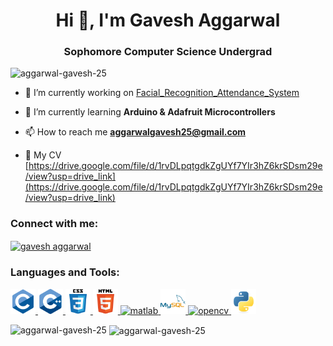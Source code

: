 <h1 align="center">Hi 👋, I'm Gavesh Aggarwal</h1>
<h3 align="center">Sophomore Computer Science Undergrad</h3>

<p align="left"> <img src="https://komarev.com/ghpvc/?username=aggarwal-gavesh-25&label=Profile%20views&color=0e75b6&style=flat" alt="aggarwal-gavesh-25" /> </p>

- 🔭 I’m currently working on [Facial_Recognition_Attendance_System](https://github.com/Aggarwal-Gavesh-25/Facial_Recognition_Attendance_System)

- 🌱 I’m currently learning **Arduino & Adafruit Microcontrollers**

- 📫 How to reach me **aggarwalgavesh25@gmail.com**

- 📄 My CV [https://drive.google.com/file/d/1rvDLpqtgdkZgUYf7YIr3hZ6krSDsm29e/view?usp=drive_link](https://drive.google.com/file/d/1rvDLpqtgdkZgUYf7YIr3hZ6krSDsm29e/view?usp=drive_link)

<h3 align="left">Connect with me:</h3>
<p align="left">
<a href="https://linkedin.com/in/gavesh aggarwal" target="blank"><img align="center" src="https://raw.githubusercontent.com/rahuldkjain/github-profile-readme-generator/master/src/images/icons/Social/linked-in-alt.svg" alt="gavesh aggarwal" height="30" width="40" /></a>
</p>

<h3 align="left">Languages and Tools:</h3>
<p align="left"> <a href="https://www.cprogramming.com/" target="_blank" rel="noreferrer"> <img src="https://raw.githubusercontent.com/devicons/devicon/master/icons/c/c-original.svg" alt="c" width="40" height="40"/> </a> <a href="https://www.w3schools.com/cpp/" target="_blank" rel="noreferrer"> <img src="https://raw.githubusercontent.com/devicons/devicon/master/icons/cplusplus/cplusplus-original.svg" alt="cplusplus" width="40" height="40"/> </a> <a href="https://www.w3schools.com/css/" target="_blank" rel="noreferrer"> <img src="https://raw.githubusercontent.com/devicons/devicon/master/icons/css3/css3-original-wordmark.svg" alt="css3" width="40" height="40"/> </a> <a href="https://www.w3.org/html/" target="_blank" rel="noreferrer"> <img src="https://raw.githubusercontent.com/devicons/devicon/master/icons/html5/html5-original-wordmark.svg" alt="html5" width="40" height="40"/> </a> <a href="https://www.mathworks.com/" target="_blank" rel="noreferrer"> <img src="https://upload.wikimedia.org/wikipedia/commons/2/21/Matlab_Logo.png" alt="matlab" width="40" height="40"/> </a> <a href="https://www.mysql.com/" target="_blank" rel="noreferrer"> <img src="https://raw.githubusercontent.com/devicons/devicon/master/icons/mysql/mysql-original-wordmark.svg" alt="mysql" width="40" height="40"/> </a> <a href="https://opencv.org/" target="_blank" rel="noreferrer"> <img src="https://www.vectorlogo.zone/logos/opencv/opencv-icon.svg" alt="opencv" width="40" height="40"/> </a> <a href="https://www.python.org" target="_blank" rel="noreferrer"> <img src="https://raw.githubusercontent.com/devicons/devicon/master/icons/python/python-original.svg" alt="python" width="40" height="40"/> </a> </p>

<p><img align="left" src="https://github-readme-stats.vercel.app/api/top-langs?username=aggarwal-gavesh-25&show_icons=true&locale=en&layout=compact" alt="aggarwal-gavesh-25" /></p>

<p>&nbsp;<img align="center" src="https://github-readme-stats.vercel.app/api?username=aggarwal-gavesh-25&show_icons=true&locale=en" alt="aggarwal-gavesh-25" /></p>

